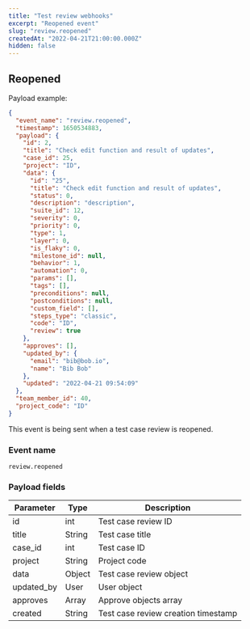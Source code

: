 ```yaml
---
title: "Test review webhooks"
excerpt: "Reopened event"
slug: "review.reopened"
createdAt: "2022-04-21T21:00:00.000Z"
hidden: false
---
```


## Reopened

Payload example:

```json
{
  "event_name": "review.reopened",
  "timestamp": 1650534883,
  "payload": {
    "id": 2,
    "title": "Check edit function and result of updates",
    "case_id": 25,
    "project": "ID",
    "data": {
      "id": "25",
      "title": "Check edit function and result of updates",
      "status": 0,
      "description": "description",
      "suite_id": 12,
      "severity": 0,
      "priority": 0,
      "type": 1,
      "layer": 0,
      "is_flaky": 0,
      "milestone_id": null,
      "behavior": 1,
      "automation": 0,
      "params": [],
      "tags": [],
      "preconditions": null,
      "postconditions": null,
      "custom_field": [],
      "steps_type": "classic",
      "code": "ID",
      "review": true
    },
    "approves": [],
    "updated_by": {
      "email": "bib@bob.io",
      "name": "Bib Bob"
    },
    "updated": "2022-04-21 09:54:09"
  },
  "team_member_id": 40,
  "project_code": "ID"
}
```

This event is being sent when a test case review is reopened.

### Event name

`review.reopened`

### Payload fields

| Parameter  | Type   | Description                         |
|------------|--------|-------------------------------------|
| id         | int    | Test case review ID                 |
| title      | String | Test case title                     |
| case_id    | int    | Test case ID                        |
| project    | String | Project code                        |
| data       | Object | Test case review object             |
| updated_by | User   | User object                         |
| approves   | Array  | Approve objects array               |
| created    | String | Test case review creation timestamp |
